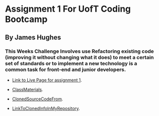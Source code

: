 # Assignment 1 For UofT Coding Bootcamp 
## By James Hughes
### This Weeks Challenge Involves use Refactoring existing code (improving it without changing what it does) to meet a certain set of standards or to implement a new technology is a common task for front-end and junior developers.
* [Link to Live Page for assignment 1](https://jameshughes2009.github.io/assignment-1/Develop/).

* [ClassMaterials](https://github.com/kodeman14/utor-fsf-dec23/tree/main/01-HTML-Git-CSS/02-Challenge).

* [ClonedSourceCodeFrom](https://github.com/coding-boot-camp/urban-octo-telegram).

* [LinkToClonedInfoInMyRepository](https://github.com/Jameshughes2009/assignment-1/tree/main/Develop).
